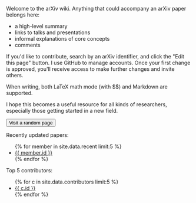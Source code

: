 Welcome to the arXiv wiki. Anything that could accompany an arXiv paper belongs here:

* a high-level summary
* links to talks and presentations
* informal explanations of core concepts
* comments

If you'd like to contribute, search by an arXiv identifier, and click the "Edit this page" button. I use GitHub to manage accounts. Once your first change is approved, you'll receive access to make further changes and invite others.

When writing, both LaTeX math mode (with \$\$) and Markdown are supported.

I hope this becomes a useful resource for all kinds of researchers, especially those getting started in a new field.

<p><button id="randompage">Visit a random page</button></p>

Recently updated papers:
<ul>
{% for member in site.data.recent limit:5 %}
<li><a href="/{{ member.id }}">{{ member.id }}</a></li>
{% endfor %}
</ul>


Top 5 contributors:
<ul>
{% for c in site.data.contributors limit:5 %}
<li><a target="_blank" href="https://github.com/{{ c.id }}">{{ c.id }}</a></li>
{% endfor %}
</ul>
